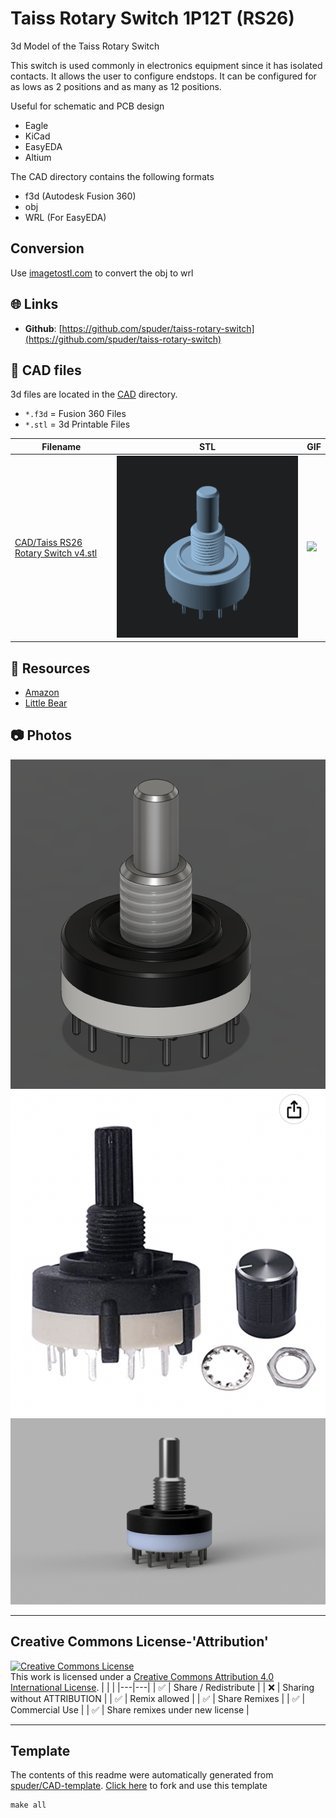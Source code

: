 
# Taiss Rotary Switch 1P12T (RS26)
3d Model of the Taiss Rotary Switch

This switch is used commonly in electronics equipment since it has isolated contacts. 
It allows the user to configure endstops. It can be configured for as lows as 2 positions and as many as 12 positions.

Useful for schematic and PCB design
- Eagle
- KiCad
- EasyEDA
- Altium

The CAD directory contains the following formats
- f3d (Autodesk Fusion 360)
- obj
- WRL (For EasyEDA)

## Conversion

Use [imagetostl.com](https://imagetostl.com/convert/file/obj/to/wrl) to convert the obj to wrl



## :globe_with_meridians: Links



- **Github**: [https://github.com/spuder/taiss-rotary-switch](https://github.com/spuder/taiss-rotary-switch)

## :triangular_ruler: CAD files

3d files are located in the [CAD](./CAD) directory.
- `*.f3d` = Fusion 360 Files
- `*.stl` = 3d Printable Files

| Filename | STL | GIF | 
| --- | --- | --- | 
| [CAD/Taiss RS26 Rotary Switch v4.stl](./CAD%2FTaiss%20RS26%20Rotary%20Switch%20v4.stl) | ![](./CAD%2FTaiss%20RS26%20Rotary%20Switch%20v4.png) | ![](./CAD%2FTaiss%20RS26%20Rotary%20Switch%20v4.gif) | 


## :notebook: Resources
- [Amazon](https://www.amazon.com/dp/B074WMC9C8?_encoding=UTF8&psc=1&ref_=cm_sw_r_cp_ud_dp_NYKKG7NGGQTN4VQY44J5)
- [Little Bear](https://www.amazon.com/dp/B07DNYF22N?_encoding=UTF8&psc=1&ref_=cm_sw_r_cp_ud_dp_94MM00R187P0NEPG359Y)

## :camera: Photos
![](photos%2FScreen%20Shot%202022-09-11%20at%205.01.26%20PM.png)
![](photos%2FScreen%20Shot%202022-09-11%20at%205.11.56%20PM.png)
![](photos%2FTaiss%20RS26%20Rotary%20Switch%20v4.png)

---

## Creative Commons License-'Attribution'
<a rel="license" href="http://creativecommons.org/licenses/by/4.0/"><img alt="Creative Commons License" style="border-width:0" src="https://i.creativecommons.org/l/by/4.0/88x31.png" /></a><br />This work is licensed under a <a rel="license" href="http://creativecommons.org/licenses/by/4.0/">Creative Commons Attribution 4.0 International License</a>.
|  |  | 
|---|---|
| :white_check_mark: | Share / Redistribute | 
| :x: | Sharing without ATTRIBUTION |
| :white_check_mark: | Remix allowed | 
| :white_check_mark: | Share Remixes | 
| :white_check_mark: | Commercial Use | 
| :white_check_mark: | Share remixes under new license | 


---
## Template
The contents of this readme were automatically generated from [spuder/CAD-template](https://github.com/spuder/CAD-template). 
[Click here](https://github.com/spuder/CAD-template/generate) to fork and use this template

```
make all
```
